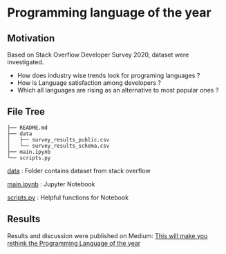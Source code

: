 # Programming language of the year

## Motivation

Based on Stack Overflow Developer Survey 2020, dataset were investigated.

- How does industry wise trends look for programing languages ?
- How is Language satisfaction among developers ?
- Which all languages are rising as an alternative to most popular ones ?

## File Tree

```
├── README.md
├── data
│   ├── survey_results_public.csv
│   └── survey_results_schema.csv
├── main.ipynb
└── scripts.py

```
[data]('./data) : Folder contains dataset from stack overflow

[main.ipynb]('./main.ipynb) : Jupyter Notebook

[scripts.py]('./scripts.py) : Helpful functions for Notebook

## Results

Results and discussion were published on Medium: [This will make you rethink the Programming Language of the year
](https://mkkhedawat.medium.com/this-will-make-you-rethink-the-programming-language-of-the-year-c84c3522eca6)
